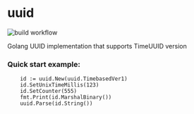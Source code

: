 # uuid

![build workflow](https://github.com/codeallergy/uuid/actions/workflows/build.yaml/badge.svg)

Golang UUID implementation that supports TimeUUID version

### Quick start example:
```
	id := uuid.New(uuid.TimebasedVer1)
	id.SetUnixTimeMillis(123)
	id.SetCounter(555)
	fmt.Print(id.MarshalBinary())
	uuid.Parse(id.String())
```
